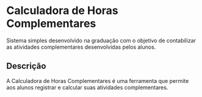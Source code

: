 # Calculadora de Horas Complementares

Sistema simples desenvolvido na graduação com o objetivo de contabilizar as atividades complementares desenvolvidas pelos alunos.

## Descrição

A Calculadora de Horas Complementares é uma ferramenta que permite aos alunos registrar e calcular suas atividades complementares.
